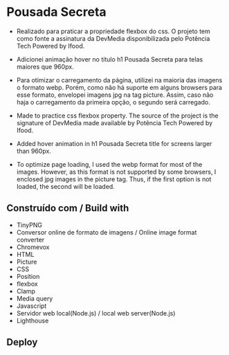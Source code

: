 # Pousada Secreta

- Realizado para praticar a propriedade flexbox do css. O projeto tem como fonte a assinatura da DevMedia disponibilizada pelo Potência Tech Powered by Ifood. 
- Adicionei animação hover no título h1 Pousada Secreta para telas maiores que 960px. 
- Para otimizar o carregamento da página, utilizei na maioria das imagens o formato webp. Porém, como não há suporte em alguns browsers para esse formato, envelopei imagens jpg na tag picture. Assim, caso não haja o carregamento da primeira opção, o segundo será carregado.

- Made to practice css flexbox property. The source of the project is the signature of DevMedia made available by Potência Tech Powered by Ifood.
- Added hover animation in h1 Pousada Secreta title for screens larger than 960px.
- To optimize page loading, I used the webp format for most of the images. However, as this format is not supported by some browsers, I enclosed jpg images in the picture tag. Thus, if the first option is not loaded, the second will be loaded.

##  Construído com / Build with

- TinyPNG
- Conversor online de formato de imagens / Online image format converter
- Chromevox
- HTML
- Picture
- CSS
- Position
- flexbox
- Clamp
- Media query
- Javascript
- Servidor web local(Node.js) / local web server(Node.js)
- Lighthouse

## Deploy